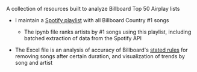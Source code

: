 A collection of resources built to analyze Billboard Top 50 Airplay lists

- I maintain a [Spotify playlist](https://open.spotify.com/playlist/2USBpRPrBS3sKOzcucReSh?si=bc5c67c999d54779) with all Billboard Country #1 songs
    - The ipynb file ranks artists by #1 songs using this playlist, including batched extraction of data from the Spotify API

- The Excel file is an analysis of accuracy of Billboard's [stated rules](https://www.billboard.com/billboard-charts-legend/) for removing songs after certain duration, and visualization of trends by song and artist

